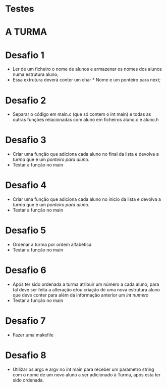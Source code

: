 # Testes

# A TURMA

# Desafio 1
- Ler de um ficheiro o nome de alunos e armazenar os nomes dos alunos numa estrutura aluno;
- Essa extrutura deverá conter um char * Nome e um ponteiro para next;

# Desafio 2
- Separar o código em main.c (que só contem o int main) e todas as outras funções relacionadas com aluno em ficheiros aluno.c e aluno.h

# Desafio 3
- Criar uma função que adiciona cada aluno no final da lista e devolva a *turma* que é um *ponteiro para aluno*.
- Testar a função no main

# Desafio 4
- Criar uma função que adiciona cada aluno no inicio da lista e devolva a *turma* que é um *ponteiro para aluno*.
- Testar a função no main

# Desafio 5
- Ordenar a turma por ordem alfabética
- Testar a função no main

# Desafio 6
- Após ter sido ordenada a turma atribuir um número a cada aluno, para tal deve ser feita a alteração e/ou criação de uma nova estrutura aluno que deve conter para além da informação anterior um *int numero*
- Testar a função no main

# Desafio 7
- Fazer uma makefile

# Desafio 8
- Utilizar os argc e argv no int main para receber um parametro string com o nome de um novo aluno a ser adicionado à Turma, após esta ter sido ordenada.